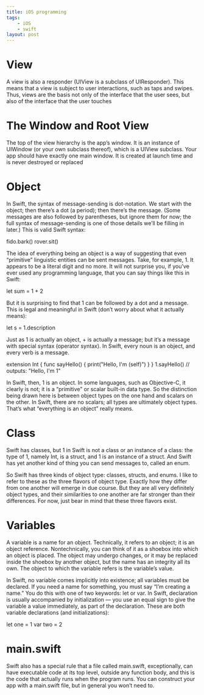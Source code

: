 ```yaml
---
title: iOS programming
tags:
    - iOS
    - swift
layout: post
---
```


# View
A view is also a responder (UIView is a subclass of UIResponder). This means that a view is subject to user interactions, such as taps and swipes. Thus, views are the basis not only of the interface that the user sees, but also of the interface that the user touches 

# The Window and Root View
The top of the view hierarchy is the app’s window. It is an instance of UIWindow (or your own subclass thereof), which is a UIView subclass. Your app should have exactly one main window. It is created at launch time and is never destroyed or replaced

# Object
In Swift, the syntax of message-sending is dot-notation. We start with the object; then there’s a dot (a period); then there’s the message. (Some messages are also followed by parentheses, but ignore them for now; the full syntax of message-sending is one of those details we’ll be filling in later.) This is valid Swift syntax:

fido.bark()
rover.sit()

The idea of everything being an object is a way of suggesting that even “primitive” linguistic entities can be sent messages. Take, for example, 1. It appears to be a literal digit and no more. It will not surprise you, if you’ve ever used any programming language, that you can say things like this in Swift:

let sum = 1 + 2

But it is surprising to find that 1 can be followed by a dot and a message. This is legal and meaningful in Swift (don’t worry about what it actually means):

let s = 1.description



Just as 1 is actually an object, + is actually a message; but it’s a message with special syntax (operator syntax). In Swift, every noun is an object, and every verb is a message.


extension Int {
    func sayHello() {
        print("Hello, I'm \(self)")
    }
}
1.sayHello() // outputs: "Hello, I'm 1"

In Swift, then, 1 is an object. In some languages, such as Objective-C, it clearly is not; it is a “primitive” or scalar built-in data type. So the distinction being drawn here is between object types on the one hand and scalars on the other. In Swift, there are no scalars; all types are ultimately object types. That’s what “everything is an object” really means.

# Class

Swift has classes, but 1 in Swift is not a class or an instance of a class: the type of 1, namely Int, is a struct, and 1 is an instance of a struct. And Swift has yet another kind of thing you can send messages to, called an enum.

So Swift has three kinds of object type: classes, structs, and enums. I like to refer to these as the three flavors of object type. Exactly how they differ from one another will emerge in due course. But they are all very definitely object types, and their similarities to one another are far stronger than their differences. For now, just bear in mind that these three flavors exist.

# Variables

A variable is a name for an object. Technically, it refers to an object; it is an object reference. Nontechnically, you can think of it as a shoebox into which an object is placed. The object may undergo changes, or it may be replaced inside the shoebox by another object, but the name has an integrity all its own. The object to which the variable refers is the variable’s value.

In Swift, no variable comes implicitly into existence; all variables must be declared. If you need a name for something, you must say “I’m creating a name.” You do this with one of two keywords: let or var. In Swift, declaration is usually accompanied by initialization — you use an equal sign to give the variable a value immediately, as part of the declaration. These are both variable declarations (and initializations):

let one = 1
var two = 2

# main.swift

Swift also has a special rule that a file called main.swift, exceptionally, can have executable code at its top level, outside any function body, and this is the code that actually runs when the program runs. You can construct your app with a main.swift file, but in general you won’t need to.
